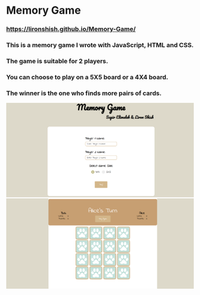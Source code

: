 # Memory Game 
### https://lironshish.github.io/Memory-Game/
### This is a memory game I wrote with JavaScript, HTML and CSS.
### The game is suitable for 2 players.
### You can choose to play on a 5X5 board or a 4X4 board.
### The winner is the one who finds more pairs of cards.


![This is an image](https://raw.githubusercontent.com/lironshish/Memory-Game/main/ReadMePic/screen%201.png)
![This is an image](https://raw.githubusercontent.com/lironshish/Memory-Game/main/ReadMePic/screen%202.png)
